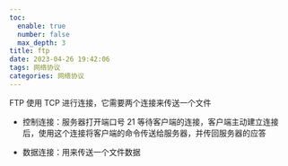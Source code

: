 ```yaml
---
toc:
  enable: true
  number: false
  max_depth: 3
title: ftp
date: 2023-04-26 19:42:06
tags: 网络协议
categories: 网络协议
---
```


FTP 使用 TCP 进行连接，它需要两个连接来传送一个文件

- 控制连接：服务器打开端口号 21 等待客户端的连接，客户端主动建立连接后，使用这个连接将客户端的命令传送给服务器，并传回服务器的应答

- 数据连接：用来传送一个文件数据